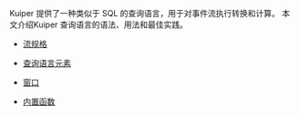 Kuiper 提供了一种类似于 SQL 的查询语言，用于对事件流执行转换和计算。 本文介绍Kuiper 查询语言的语法、用法和最佳实践。

- [流规格](streams.md)

- [查询语言元素](query_language_elements.md)
- [窗口](windows.md)
- [内置函数](built-in_functions.md)

